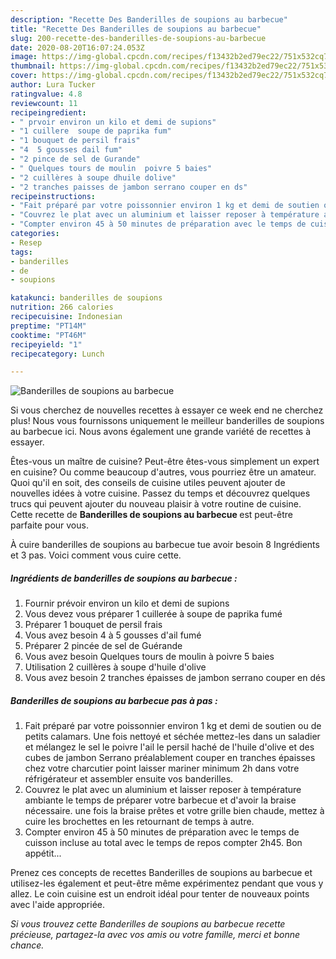 ```yaml
---
description: "Recette Des Banderilles de soupions au barbecue"
title: "Recette Des Banderilles de soupions au barbecue"
slug: 200-recette-des-banderilles-de-soupions-au-barbecue
date: 2020-08-20T16:07:24.053Z
image: https://img-global.cpcdn.com/recipes/f13432b2ed79ec22/751x532cq70/banderilles-de-soupions-au-barbecue-photo-principale-de-la-recette.jpg
thumbnail: https://img-global.cpcdn.com/recipes/f13432b2ed79ec22/751x532cq70/banderilles-de-soupions-au-barbecue-photo-principale-de-la-recette.jpg
cover: https://img-global.cpcdn.com/recipes/f13432b2ed79ec22/751x532cq70/banderilles-de-soupions-au-barbecue-photo-principale-de-la-recette.jpg
author: Lura Tucker
ratingvalue: 4.8
reviewcount: 11
recipeingredient:
- " prvoir environ un kilo et demi de supions"
- "1 cuillere  soupe de paprika fum"
- "1 bouquet de persil frais"
- "4  5 gousses dail fum"
- "2 pince de sel de Gurande"
- " Quelques tours de moulin  poivre 5 baies"
- "2 cuillères à soupe dhuile dolive"
- "2 tranches paisses de jambon serrano couper en ds"
recipeinstructions:
- "Fait préparé par votre poissonnier environ 1 kg et demi de soutien ou de petits calamars. Une fois nettoyé et séchée mettez-les dans un saladier et mélangez le sel le poivre l&#39;ail le persil haché de l&#39;huile d&#39;olive et des cubes de jambon Serrano préalablement couper en tranches épaisses chez votre charcutier point laisser mariner minimum 2h dans votre réfrigérateur et assembler ensuite vos banderilles."
- "Couvrez le plat avec un aluminium et laisser reposer à température ambiante le temps de préparer votre barbecue et d&#39;avoir la braise nécessaire. une fois la braise prêtes et votre grille bien chaude, mettez à cuire les brochettes en les retournant de temps à autre."
- "Compter environ 45 à 50 minutes de préparation avec le temps de cuisson incluse au total avec le temps de repos compter 2h45. Bon appétit..."
categories:
- Resep
tags:
- banderilles
- de
- soupions

katakunci: banderilles de soupions 
nutrition: 266 calories
recipecuisine: Indonesian
preptime: "PT14M"
cooktime: "PT46M"
recipeyield: "1"
recipecategory: Lunch

---
```



![Banderilles de soupions au barbecue](https://img-global.cpcdn.com/recipes/f13432b2ed79ec22/751x532cq70/banderilles-de-soupions-au-barbecue-photo-principale-de-la-recette.jpg)

Si vous cherchez de nouvelles recettes à essayer ce week end ne cherchez plus! Nous vous fournissons uniquement le meilleur banderilles de soupions au barbecue ici. Nous avons également une grande variété de recettes à essayer.

Êtes-vous un maître de cuisine? Peut-être êtes-vous simplement un expert en cuisine? Ou comme beaucoup d'autres, vous pourriez être un amateur. Quoi qu'il en soit, des conseils de cuisine utiles peuvent ajouter de nouvelles idées à votre cuisine. Passez du temps et découvrez quelques trucs qui peuvent ajouter du nouveau plaisir à votre routine de cuisine. Cette recette de <strong> Banderilles de soupions au barbecue </strong> est peut-être parfaite pour vous.

<!--inarticleads1-->

À cuire banderilles de soupions au barbecue tue avoir besoin 8 Ingrédients et 3 pas. Voici comment vous cuire cette.

##### Ingrédients de banderilles de soupions au barbecue :

1. Fournir  prévoir environ un kilo et demi de supions
1. Vous devez vous préparer 1 cuillerée à soupe de paprika fumé
1. Préparer 1 bouquet de persil frais
1. Vous avez besoin 4 à 5 gousses d&#39;ail fumé
1. Préparer 2 pincée de sel de Guérande
1. Vous avez besoin  Quelques tours de moulin à poivre 5 baies
1. Utilisation 2 cuillères à soupe d&#39;huile d&#39;olive
1. Vous avez besoin 2 tranches épaisses de jambon serrano couper en dés




<!--inarticleads2-->

##### Banderilles de soupions au barbecue pas à pas :

1. Fait préparé par votre poissonnier environ 1 kg et demi de soutien ou de petits calamars. Une fois nettoyé et séchée mettez-les dans un saladier et mélangez le sel le poivre l&#39;ail le persil haché de l&#39;huile d&#39;olive et des cubes de jambon Serrano préalablement couper en tranches épaisses chez votre charcutier point laisser mariner minimum 2h dans votre réfrigérateur et assembler ensuite vos banderilles.
1. Couvrez le plat avec un aluminium et laisser reposer à température ambiante le temps de préparer votre barbecue et d&#39;avoir la braise nécessaire. une fois la braise prêtes et votre grille bien chaude, mettez à cuire les brochettes en les retournant de temps à autre.
1. Compter environ 45 à 50 minutes de préparation avec le temps de cuisson incluse au total avec le temps de repos compter 2h45. Bon appétit...




<!--inarticleads1-->

<p>
Prenez ces concepts de recettes Banderilles de soupions au barbecue et utilisez-les également et peut-être même expérimentez pendant que vous y allez. Le coin cuisine est un endroit idéal pour tenter de nouveaux points avec l'aide appropriée.
</p>

<p>
<i>Si vous trouvez cette Banderilles de soupions au barbecue recette précieuse, partagez-la avec vos amis ou votre famille, merci et bonne chance.</i>
</p>
